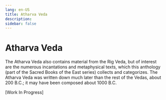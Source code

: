 ```yaml
---
lang: en-US
title: Atharva Veda
description: 
sidebar: false
---
```


# Atharva Veda

The Atharva Veda also contains material from the Rig Veda, but of interest are the numerous incantations and metaphysical texts, which this anthology (part of the Sacred Books of the East series) collects and categorizes. The Atharva Veda was written down much later than the rest of the Vedas, about 200 B.C.; it may have been composed about 1000 B.C. 

[Work In Progress]